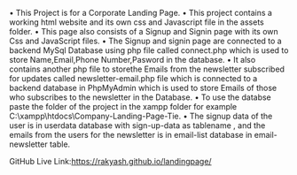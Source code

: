 •	This Project is for a Corporate Landing Page.
•	This project contains a working html website and its own css and Javascript file in the assets folder.
•	This page also consists of a Signup and Signin page with its own Css and JavaScript files.
•	The Signup and signin page are connected to a backend MySql Database using php file called connect.php which is 
  used to store Name,Email,Phone Number,Pasword in the database.
•	It also contains another php file to storethe Emails from the newsletter subscribed for updates called 
  newsletter-email.php file which is connected to a backend database in PhpMyAdmin which is used to store 
  Emails of those who subscribes to the newsletter in the Database.
•	To use the databse paste the folder of the project in the xampp folder for example 
   C:\xampp\htdocs\Company-Landing-Page-Tie.
•	The signup data of the user is in userdata database with sign-up-data as tablename , and the emails from the users
  for the newsletter is in email-list database in email-newsletter table.

GitHub Live Link:https://rakyash.github.io/landingpage/
